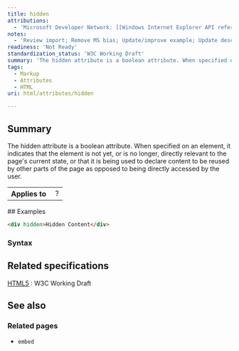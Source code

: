 ```yaml
---
title: hidden
attributions:
  - 'Microsoft Developer Network: [[Windows Internet Explorer API reference](http://msdn.microsoft.com/en-us/library/ie/hh828809%28v=vs.85%29.aspx) Article]'
notes:
  - 'Review import; Remove MS bias; Update/improve example; Update descriptions; Fix lists & compatibility info'
readiness: 'Not Ready'
standardization_status: 'W3C Working Draft'
summary: 'The hidden attribute is a boolean attribute. When specified on an element, it indicates that the element is not yet, or is no longer, directly relevant to the page''s current state, or that it is being used to declare content to be reused by other parts of the page as opposed to being directly accessed by the user.'
tags:
  - Markup
  - Attributes
  - HTML
uri: html/attributes/hidden

---
```

## Summary

The hidden attribute is a boolean attribute. When specified on an element, it indicates that the element is not yet, or is no longer, directly relevant to the page's current state, or that it is being used to declare content to be reused by other parts of the page as opposed to being directly accessed by the user.

<table class="wikitable">
<tr>
<th>
Applies to

</th>
<td>
 ?

</td>
</tr>
</table>
## Examples

``` html
<div hidden>Hidden Content</div>
```

### Syntax

## Related specifications

[HTML5](http://www.w3.org/TR/html5/editing.html#the-hidden-attribute)
:   W3C Working Draft

## See also

### Related pages

-   `embed`
